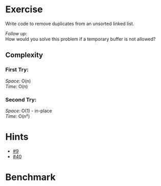 ﻿# Exercise

Write code to remove duplicates from an unsorted linked list.

*Follow up:*  
How would you solve this problem if a temporary buffer is not allowed?


## Complexity
### First Try:
*Space:* O(n)  
*Time:* O(n)

### Second Try:
*Space:* O(1) - in-place  
*Time:* O(n²)



# Hints
- [#9](../../../hints.md#9)
- [#40](../../../hints.md#40)

# Benchmark
